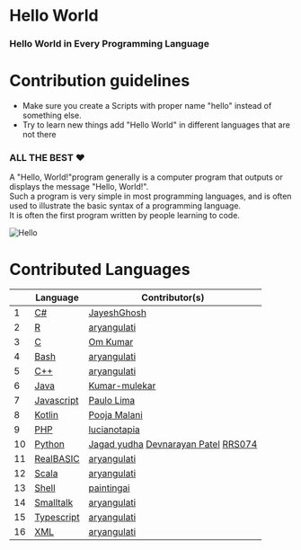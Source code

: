 
# Hello World

### Hello World in Every Programming Language
# Contribution guidelines

* Make sure you create a Scripts with proper name "hello" instead of something else.
* Try to learn new things add "Hello World" in different languages that are not there
### ALL THE BEST :heart:


A "Hello, World!"program generally is a computer program that outputs or displays the message "Hello, World!". <br>Such a program is very simple in most programming languages, and is often used to illustrate the basic syntax of a programming language.<br>
It is often the first program written by people learning to code.

![Hello](https://user-images.githubusercontent.com/72185115/94937816-b8da3300-04ed-11eb-8d36-3d42ad7b857c.gif)

# Contributed Languages

|    | Language | Contributor(s) |
|--- | --- | --- | 
|1|[C#](https://github.com/aryangulati/Hacktoberfest2020/blob/main/Hello_World/Hello.cs)|[JayeshGhosh](https://github.com/JayeshGhosh)|
|2|[R](https://github.com/aryangulati/Hacktoberfest2020/blob/main/Hello_World/hello.R)|[aryangulati](https://github.com/aryangulati)|
|3|[C](https://github.com/aryangulati/Hacktoberfest2020/blob/main/Hello_World/hello.c)|[Om Kumar](https://github.com/omkumar40)|
|4|[Bash](https://github.com/aryangulati/Hacktoberfest2020/blob/main/Hello_World/hello.cmd)|[aryangulati](https://github.com/aryangulati)|
|5|[C++](https://github.com/aryangulati/Hacktoberfest2020/blob/main/Hello_World/hello.cpp)|[aryangulati](https://github.com/aryangulati)|
|6|[Java](https://github.com/aryangulati/Hacktoberfest2020/blob/main/Hello_World/hello.java)|[Kumar-mulekar](https://github.com/Kumar-mulekar)|
|7|[Javascript](https://github.com/aryangulati/Hacktoberfest2020/blob/main/Hello_World/hello.js)|[Paulo Lima](https://github.com/prmlimajr)|
|8|[Kotlin](https://github.com/aryangulati/Hacktoberfest2020/blob/main/Hello_World/hello.kt)|[Pooja Malani](https://github.com/poojamalani15)|
|9|[PHP](https://github.com/aryangulati/Hacktoberfest2020/blob/main/Hello_World/hello.php)|[lucianotapia](https://github.com/lucianotapia)|
|10|[Python](https://github.com/aryangulati/Hacktoberfest2020/blob/main/Hello_World/hello.py)|[Jagad yudha](https://github.com/jagadyudha) [Devnarayan Patel](https://github.com/devnarayanp02) [RRS074](https://github.com/RRS074)|
|11|[RealBASIC](https://github.com/aryangulati/Hacktoberfest2020/blob/main/Hello_World/hello.rb)|[aryangulati](https://github.com/aryangulati)|
|12|[Scala](https://github.com/aryangulati/Hacktoberfest2020/blob/main/Hello_World/hello.scala)|[aryangulati](https://github.com/aryangulati)|
|13|[Shell](https://github.com/aryangulati/Hacktoberfest2020/blob/main/Hello_World/hello.sh)|[paintingai](https://github.com/paintingai)|
|14|[Smalltalk](https://github.com/aryangulati/Hacktoberfest2020/blob/main/Hello_World/hello.sm)|[aryangulati](https://github.com/aryangulati)|
|15|[Typescript](https://github.com/aryangulati/Hacktoberfest2020/blob/main/Hello_World/hello.ts)|[aryangulati](https://github.com/aryangulati)|
|16|[XML](https://github.com/aryangulati/Hacktoberfest2020/blob/main/Hello_World/hello.xlsm)|[aryangulati](https://github.com/aryangulati)|
